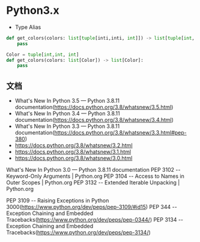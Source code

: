 # Python3.x

- Type Alias
```python
def get_colors(colors: list[tuple[inti,inti, int]]) -> list[tuple[int, int, int]]:
    pass

Color = tuple[int,int, int]
def get_colors(colors: list[Color]) -> list[Color]:
    pass
```


## 文档
- What's New In Python 3.5 — Python 3.8.11 documentation(https://docs.python.org/3.8/whatsnew/3.5.html)
- What's New In Python 3.4 — Python 3.8.11 documentation(https://docs.python.org/3.8/whatsnew/3.4.html)
- What's New In Python 3.3 — Python 3.8.11 documentation(https://docs.python.org/3.8/whatsnew/3.3.html#pep-380)
- https://docs.python.org/3.8/whatsnew/3.2.html
- https://docs.python.org/3.8/whatsnew/3.1.html
- https://docs.python.org/3.8/whatsnew/3.0.html

What's New In Python 3.0 — Python 3.8.11 documentation
PEP 3102 -- Keyword-Only Arguments | Python.org
PEP 3104 -- Access to Names in Outer Scopes | Python.org
PEP 3132 -- Extended Iterable Unpacking | Python.org


PEP 3109 -- Raising Exceptions in Python 3000(https://www.python.org/dev/peps/pep-3109/#id15)
PEP 344 -- Exception Chaining and Embedded Tracebacks(https://www.python.org/dev/peps/pep-0344/)
PEP 3134 -- Exception Chaining and Embedded Tracebacks(https://www.python.org/dev/peps/pep-3134/)

